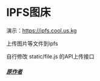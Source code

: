 # IPFS图床

演示：https://ipfs.cool.us.kg

上传图片等文件到ipfs

自行修改 static/file.js 的API上传接口

##### [原作者](https://ipfsscan.io/)
